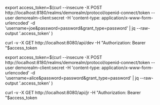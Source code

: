 
export access_token=$(curl --insecure -X POST http://localhost:8180/realms/demorealm/protocol/openid-connect/token --user demorealm-client:secret -H 'content-type: application/x-www-form-urlencoded' -d 'username=joe&password=password&grant_type=password' | jq --raw-output '.access_token' )

 curl -v -X GET http://localhost:8080/api/dev -H "Authorization: Bearer "$access_token

 export access_token=$(curl --insecure -X POST http://localhost:8180/realms/demorealm/protocol/openid-connect/token --user demorealm-client:secret -H 'content-type: application/x-www-form-urlencoded' -d 'username=alice&password=password&grant_type=password' | jq --raw-output '.access_token' )

curl -v -X GET  http://localhost:8080/api/jr  -H "Authorization: Bearer "$access_token  
